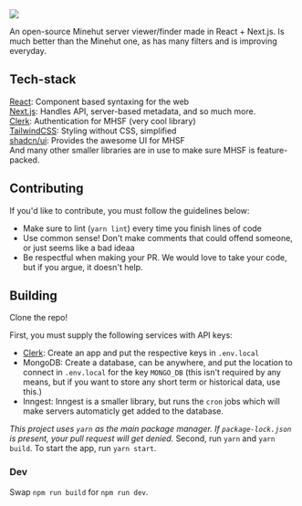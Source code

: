 <img src="https://i.imgur.com/H7GhfNM.png" align="center">

An open-source Minehut server viewer/finder made in React + Next.js. Is much better than the Minehut one, as has many filters and is improving everyday.

## Tech-stack

[React](https://react.dev): Component based syntaxing for the web <br/>
[Next.js](https://nextjs.org): Handles API, server-based metadata, and so much more.<br/>
[Clerk](https://clerk.com): Authentication for MHSF (very cool library) <br/>
[TailwindCSS](https://tailwindcss.com): Styling without CSS, simplified<br/>
[shadcn/ui](https://ui.shadcn.com): Provides the awesome UI for MHSF<br/>
And many other smaller libraries are in use to make sure MHSF is feature-packed.<br/>

## Contributing

If you'd like to contribute, you must follow the guidelines below:

- Make sure to lint (`yarn lint`) every time you finish lines of code
- Use common sense! Don't make comments that could offend someone, or just seems like a bad ideaa
- Be respectful when making your PR. We would love to take your code, but if you argue, it doesn't help.

## Building

Clone the repo!

First, you must supply the following services with API keys:

- [Clerk](https://clerk.com): Create an app and put the respective keys in `.env.local`
- MongoDB: Create a database, can be anywhere, and put the location to connect in `.env.local` for the key `MONGO_DB` (this isn't required by any means, but if you want to store any short term or historical data, use this.)
- Inngest: Inngest is a smaller library, but runs the `cron` jobs which will make servers automaticly get added to the database.

_This project uses `yarn` as the main package manager. If `package-lock.json` is present, your pull request will get denied._
Second, run `yarn` and `yarn build`. To start the app, run `yarn start`.

### Dev

Swap `npm run build` for `npm run dev`.

